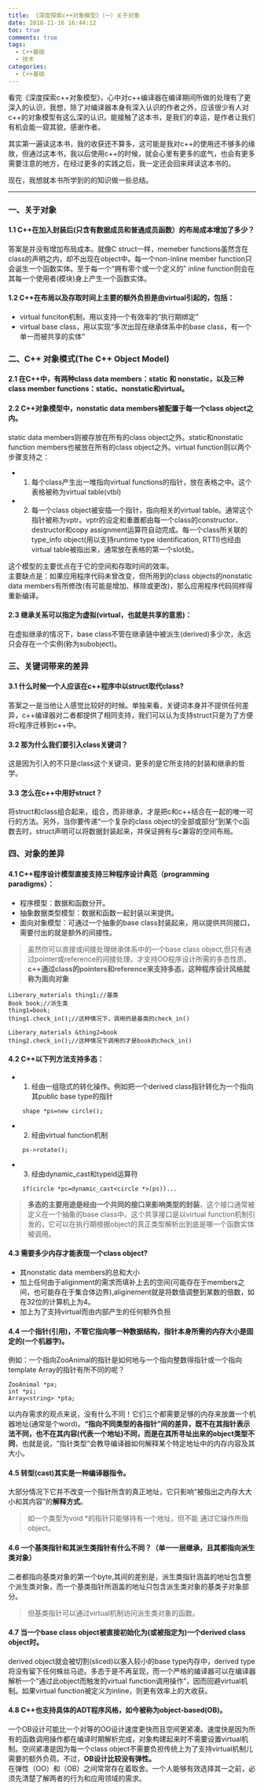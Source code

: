 ```yaml
---
title: 《深度探索c++对象模型》（一）关于对象
date: 2018-11-16 16:44:12
toc: true
comments: true
tags:
  - C++基础
  - 技术
categories:
  - C++基础
---
```


看完《深度探索c\++对象模型》，心中对c\++编译器在编译期间所做的处理有了更深入的认识，我想，除了对编译器本身有深入认识的作者之外，应该很少有人对c\++的对象模型有这么深的认识。能接触了这本书，是我们的幸运，是作者让我们有机会能一窥其貌，感谢作者。

其实第一遍读这本书，我的收获还不算多，这可能是我对c++的使用还不够多的缘故，但通过这本书，我以后使用c\++的时候，就会心里有更多的底气，也会有更多需要注意的地方，在经过更多的实践之后，我一定还会回来拜读这本书的。

现在，我想就本书所学到的的知识做一些总结。   
<!--more-->

------------------------------------
### 一、关于对象
#### 1.1 C++在加入封装后(只含有数据成员和普通成员函数）的布局成本增加了多少？  
答案是并没有增加布局成本。就像C struct一样，memeber functions虽然含在class的声明之内，却不出现在object中。每一个non-inline member function只会诞生一个函数实体。至于每一个“拥有零个或一个定义的” inline function则会在其每一个使用者(模块)身上产生一个函数实体。

#### 1.2 C++在布局以及存取时间上主要的额外负担是由virtual引起的，包括： 
* virtual funciton机制，用以支持一个有效率的“执行期绑定”
* virtual base class，用以实现“多次出现在继承体系中的base class，有一个单一而被共享的实体”



### 二、C++ 对象模式(The C++ Object Model)
#### 2.1 在C++中，有两种class data members：static 和 nonstatic，以及三种class member functions：static、nonstatic和virtual。

#### 2.2 C++对象模型中，nonstatic data members被配置于每一个class object之内。
static data members则被存放在所有的class object之外。static和nonstatic function members也被放在所有的class object之外。virtual function则以两个步骤支持之：
* 1. 每个class产生出一堆指向virtual functions的指针，放在表格之中。这个表格被称为virtual table(vtbl)
* 2. 每一个class object被安插一个指针，指向相关的virtual table。通常这个指针被称为vptr。vptr的设定和重置都由每一个class的constructor、destructor和copy assignment运算符自动完成。每一个class所关联的type_info object(用以支持runtime type identification, RTTI)也经由virtual table被指出来，通常放在表格的第一个slot处。  
 
这个模型的主要优点在于它的空间和存取时间的效率。  
主要缺点是：如果应用程序代码未曾改变，但所用到的class objects的nonstatic data members有所修改(有可能是增加、移除或更改)，那么应用程序代码同样得重新编译。

#### 2.3 继承关系可以指定为虚拟(virtual，也就是共享的意思)：
在虚拟继承的情况下，base class不管在继承链中被派生(derived)多少次，永远只会存在一个实例(称为subobject)。



### 三、关键词带来的差异
#### 3.1 什么时候一个人应该在c++程序中以struct取代class?
答案之一是当他让人感觉比较好的时候。单独来看，关键词本身并不提供任何差异，c\+\+编译器对二者都提供了相同支持，我们可以认为支持struct只是为了方便将c程序迁移到c\+\+中。

#### 3.2 那为什么我们要引入class关键词？
这是因为引入的不只是class这个关键词，更多的是它所支持的封装和继承的哲学。

#### 3.3 怎么在c++中用好struct？
将struct和class组合起来，组合，而非继承，才是把c和c++结合在一起的唯一可行的方法。另外，当你要传递“一个复杂的class object的全部或部分”到某个c函数去时，struct声明可以将数据封装起来，并保证拥有与c兼容的空间布局。

### 四、对象的差异
#### 4.1 C++程序设计模型直接支持三种程序设计典范（programming paradigms）：
* 程序模型：数据和函数分开。 
* 抽象数据类型模型：数据和函数一起封装以来提供。
* 面向对象模型：可通过一个抽象的base class封装起来，用以提供共同接口，需要付出的就是额外的间接性。
> 虽然你可以直接或间接处理继承体系中的一个base class object,但只有通过pointer或reference的间接处理，才支持OO程序设计所需的多态性质。**c\+\+通过class的pointers和reference来支持多态，这种程序设计风格就称为面向对象**

```
Liberary_materials thing1;//基类
Book book;//派生类
thing1=book;
thing1.check_in();//这种情况下，调用的是基类的check_in()
```

```
Liberary_materials &thing2=book
thing2.check_in();//这种情况下调用的才是book的check_in()
```
#### 4.2 C++以下列方法支持多态：
* 1. 经由一组隐式的转化操作。例如把一个derived class指针转化为一个指向其public base type的指针
```
    shape *ps=new circle();
```
* 2. 经由virtual function机制
```
    ps->rotate();
```
* 3. 经由dynamic_cast和typeid运算符
```
    if(circle *pc=dynamic_cast<circle *>(ps))...
```
> **多态的主要用途是经由一个共同的接口来影响类型的封装**，这个接口通常被定义在一个抽象的base class中。这个共享接口是以virtual function机制引发的，它可以在执行期根据object的真正类型解析出到底是哪一个函数实体被调用。


#### 4.3 需要多少内存才能表现一个class object?
* 其nonstatic data members的总和大小
* 加上任何由于aliginment的需求而填补上去的空间(可能存在于members之间，也可能存在于集合体边界),aliginement就是将数值调整到某数的倍数，如在32位的计算机上为4。
* 加上为了支持virtual而由内部产生的任何额外负担

#### 4.4 一个指针(引用)，不管它指向哪一种数据结构，指针本身所需的内存大小是固定的(一个机器字)。
例如：一个指向ZooAnimal的指针是如何地与一个指向整数得指针或一个指向template Array的指针有所不同的呢？
```
ZooAnimal *px;
int *pi;
Array<string> *pta;
```
以内存需求的观点来说，没有什么不同！它们三个都需要足够的内存来放置一个机器地址(通常是个word)。**“指向不同类型的各指针”间的差异，既不在其指针表示法不同，也不在其内容(代表一个地址)不同，而是在其所寻址出来的object类型不同**，也就是说，“指针类型”会教导编译器如何解释某个特定地址中的内存内容及其大小。

#### 4.5 转型(cast)其实是一种编译器指令。
大部分情况下它并不改变一个指针所含的真正地址，它只影响“被指出之内存大大小和其内容”的**解释方式**。
> 如一个类型为void *的指针只能够持有一个地址，但不能 通过它操作所指object。

#### 4.6 一个基类指针和其派生类指针有什么不同？（单一一层继承，且其都指向派生类对象）
二者都指向基类对象的第一个byte,其间的差别是，派生类指针涵盖的地址包含整个派生类对象，而一个基类指针所涵盖的地址只包含派生类对象的基类子对象部分。
> 但基类指针可以通过virtual机制访问派生类对象的函数。

#### 4.7 当一个base class object被直接初始化为(或被指定为)一个derived class object时。 
derived object就会被切割(sliced)以塞入较小的base type内存中，derived type将没有留下任何蛛丝马迹。多态于是不再呈现，而一个严格的编译器可以在编译器解析一个“通过此object而触发的virtual function调用操作”，因而回避virtual机制。如果virtual function被定义为inline，则更有效率上的大收获。

#### 4.8 C++也支持具体的ADT程序风格，如今被称为object-based(OB)。
一个OB设计可能比一个对等的OO设计速度更快而且空间更紧凑。速度快是因为所有的函数调用操作都在编译时期解析完成，对象构建起来时不需要设置virtual机制。空间紧凑是因为每一个class object不需要负担传统上为了支持virtual机制儿需要的额外负荷。不过，**OB设计比较没有弹性。**     
在弹性（OO）和（OB）之间常常存在着取舍。一个人能够有效选择其一之前，必须先清楚了解两者的行为和应用领域的需求。